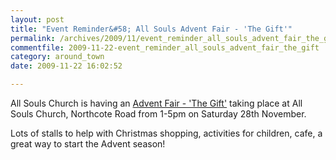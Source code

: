 ```yaml
---
layout: post
title: "Event Reminder&#58; All Souls Advent Fair - 'The Gift'"
permalink: /archives/2009/11/event_reminder_all_souls_advent_fair_the_gift.html
commentfile: 2009-11-22-event_reminder_all_souls_advent_fair_the_gift
category: around_town
date: 2009-11-22 16:02:52

---
```


All Souls Church is having an [Advent Fair - 'The Gift'](https://stmargarets.london/event/fair/200705142319) taking place at All Souls Church, Northcote Road from 1-5pm on Saturday 28th November.

Lots of stalls to help with Christmas shopping, activities for children, cafe, a great way to start the Advent season!
